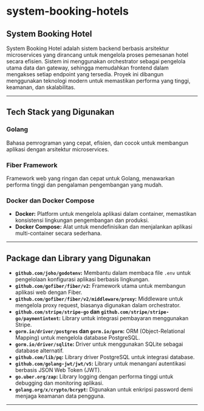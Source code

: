 # system-booking-hotels

## System Booking Hotel

System Booking Hotel adalah sistem backend berbasis arsitektur microservices yang dirancang untuk mengelola proses pemesanan hotel secara efisien. Sistem ini menggunakan orchestrator sebagai pengelola utama data dan gateway, sehingga memudahkan frontend dalam mengakses setiap endpoint yang tersedia. Proyek ini dibangun menggunakan teknologi modern untuk memastikan performa yang tinggi, keamanan, dan skalabilitas.

---

## Tech Stack yang Digunakan

### Golang

Bahasa pemrograman yang cepat, efisien, dan cocok untuk membangun aplikasi dengan arsitektur microservices.

### Fiber Framework

Framework web yang ringan dan cepat untuk Golang, menawarkan performa tinggi dan pengalaman pengembangan yang mudah.

### Docker dan Docker Compose

- **Docker:** Platform untuk mengelola aplikasi dalam container, memastikan konsistensi lingkungan pengembangan dan produksi.
- **Docker Compose:** Alat untuk mendefinisikan dan menjalankan aplikasi multi-container secara sederhana.

---

## Package dan Library yang Digunakan

- **`github.com/joho/godotenv`:** Membantu dalam membaca file `.env` untuk pengelolaan konfigurasi aplikasi berbasis lingkungan.
- **`github.com/gofiber/fiber/v2`:** Framework utama untuk membangun aplikasi web dengan Fiber.
- **`github.com/gofiber/fiber/v2/middleware/proxy`:** Middleware untuk mengelola proxy request, biasanya digunakan dalam orchestrator.
- **`github.com/stripe/stripe-go` dan `github.com/stripe/stripe-go/paymentintent`:** Library untuk integrasi pembayaran menggunakan Stripe.
- **`gorm.io/driver/postgres` dan `gorm.io/gorm`:** ORM (Object-Relational Mapping) untuk mengelola database PostgreSQL.
- **`gorm.io/driver/sqlite`:** Driver untuk menggunakan SQLite sebagai database alternatif.
- **`github.com/lib/pq`:** Library driver PostgreSQL untuk integrasi database.
- **`github.com/golang-jwt/jwt/v5`:** Library untuk menangani autentikasi berbasis JSON Web Token (JWT).
- **`go.uber.org/zap`:** Library logging dengan performa tinggi untuk debugging dan monitoring aplikasi.
- **`golang.org/x/crypto/bcrypt`:** Digunakan untuk enkripsi password demi menjaga keamanan data pengguna.

---
